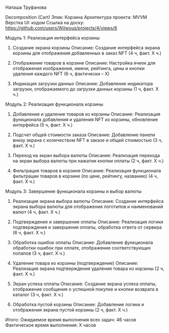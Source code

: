 Наташа Труфанова

Decomposition (Cart)
Эпик: Корзина
Архитектура проекта: MVVM
Верстка UI: кодом
Ссылка на доску: https://github.com/users/Wilwous/projects/4/views/6

Модуль 1: Реализация интерфейса корзины

1. Создание экрана корзины
Описание: Создание интерфейса экрана корзины для отображения добавленных в заказ NFT
(4 ч, факт. Х ч.)

2. Отображение товаров в корзине
Описание: Настройка ячеек для отображения изображения, имени, рейтинга, цены и кнопки удаления каждого NFT
(6 ч, фактически – X)

3. Индикация загрузки данных
Описание: Добавление индикатора загрузки, отображаемого до загрузки данных корзины
(1 ч, факт. Х ч.)

Модуль 2: Реализация функционала корзины

1. Добавление и удаление товаров из корзины
Описание: Реализация функционала добавления и удаления NFT из корзины, обновление интерфейса
(5 ч, факт. Х ч.)

2. Подсчет общей стоимости заказа
Описание: Добавление панели внизу экрана с количеством NFT в заказе и общей стоимостью
(3 ч, факт. Х ч.)

3. Переход на экран выбора валюты
Описание: Реализация перехода на экран выбора валюты при нажатии кнопки оплаты
(2 ч, факт. Х ч.)

4. Фильтрация товаров в корзине
Описание: Реализация функционала фильтрации товаров в корзине (по цене, рейтингу, названию)
(4 ч, факт. Х ч.)

Модуль 3: Завершение функционала корзины и выбор валюты

1. Реализация экрана выбора валюты
Описание: Создание интерфейса экрана выбора валюты для отображения логотипов и наименований валют
(4 ч, факт. Х ч.)

2. Подтверждение и завершение оплаты
Описание: Реализация логики подтверждения и завершения оплаты, обработка ответа от сервера
(6 ч, факт. Х ч.)

3. Обработка ошибок оплаты
Описание: Добавление функционала обработки ошибок при оплате, отображение соответствующих попапов
(3 ч, факт. Х ч.)

4. Удаление товара из корзины (подтверждение)
Описание: Реализация экрана подтверждения удаления товара из корзины
(2 ч, факт. Х ч.)

5. Экран успеха оплаты
Описание: Создание экрана успеха оплаты, отображение сообщения о успешной покупке и кнопки возврата в каталог
(3 ч, факт. Х ч.)

6. Обработка пустой корзины
Описание: Добавление логики и отображения экрана пустой корзины
(2 ч, факт. Х ч.)

Итого:
Ожидаемое время выполнения всех задач: 46 часов
Фактическое время выполнения: X часов
